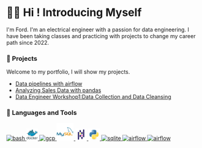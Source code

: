 :raising_hand_man:	Hi ! Introducing Myself
======================================================================================================================================

I'm Ford. I'm an electrical engineer with a passion for data engineering. I have been taking classes and practicing with projects 
to change my career path since 2022.

### :open_file_folder: Projects
Welcome to my portfolio, I will show my projects.  
- [Data pipelines with airflow](https://github.com/fchakkapat/data-pipelines-with-airflow)
- [Analyzing Sales Data with pandas](https://github.com/fchakkapat/Analyzing-Sales-Data-with-pandas)
- [Data Engineer Workshop1:Data Collection and Data Cleansing
](https://github.com/fchakkapat/DE_workshop)

### :wrench: Languages and Tools

<p align="left">
<a href="https://www.gnu.org/software/bash/" target="_blank" rel="noreferrer"> <img src="https://www.vectorlogo.zone/logos/gnu_bash/gnu_bash-icon.svg" alt="bash" width="30" height="30"/> </a> <a href="https://www.docker.com/" target="_blank" rel="noreferrer"> <img src="https://raw.githubusercontent.com/devicons/devicon/master/icons/docker/docker-original-wordmark.svg" alt="docker" width="30" height="30"/> </a> <a href="https://cloud.google.com" target="_blank" rel="noreferrer"> <img src="https://www.vectorlogo.zone/logos/google_cloud/google_cloud-icon.svg" alt="gcp" width="30" height="30"/> </a> <a href="https://www.mysql.com/" target="_blank" rel="noreferrer"> <img src="https://raw.githubusercontent.com/devicons/devicon/master/icons/mysql/mysql-original-wordmark.svg" alt="mysql" width="45" height="45"/> </a> <a href="https://pandas.pydata.org/" target="_blank" rel="noreferrer"> <img src="https://raw.githubusercontent.com/devicons/devicon/2ae2a900d2f041da66e950e4d48052658d850630/icons/pandas/pandas-original.svg" alt="pandas" width="30" height="30"/> </a> <a href="https://www.python.org" target="_blank" rel="noreferrer"> <img src="https://raw.githubusercontent.com/devicons/devicon/master/icons/python/python-original.svg" alt="python" width="30" height="30"/> </a> <a href="https://www.sqlite.org/" target="_blank" rel="noreferrer"> <img src="https://www.vectorlogo.zone/logos/sqlite/sqlite-icon.svg" alt="sqlite" width="30" height="30"/> </a> <a href="https://airflow.apache.org" target="_blank" rel="noreferrer"> <img src="https://airflow.apache.org/images/feature-image.png" alt="airflow" width="110" height="45"/> </a> <a href="https://spark.apache.org" target="_blank" rel="noreferrer"> <img src="https://upload.wikimedia.org/wikipedia/commons/thumb/f/f3/Apache_Spark_logo.svg/1200px-Apache_Spark_logo.svg.png" alt="airflow" width="80" height="45"/> </a>
</p>
